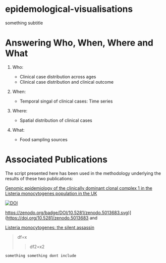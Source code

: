 # epidemological-visualisations
something subtitle

# Answering Who, When, Where and What

1. Who:
   * Clinical case distribution across ages
   * Clinical case distribution and clinical outcome

2. When:
   * Temporal singal of clinical cases: Time series
   
4. Where:
   * Spatial distribution of clinical cases
  
4. What:
   * Food sampling sources

# Associated Publications
The script presented here has been used in the methodology underlying the results of these two publications:

[Genomic epidemiology of the clinically dominant clonal complex 1 in the Listeria monocytogenes population in the UK](https://www.microbiologyresearch.org/content/journal/mgen/10.1099/mgen.0.001155)


[![DOI](https://doi.org/10.1099/mgen.0.001155/mgen.0.001155.svg)](https://doi.org/10.1099/mgen.0.001155)


https://zenodo.org/badge/DOI/10.5281/zenodo.5013683.svg)](https://doi.org/10.5281/zenodo.5013683
and


[Listeria monocytogenes: the silent assassin](https://www.microbiologyresearch.org/content/journal/jmm/10.1099/jmm.0.001800)

>df=x
>>df2=x2
```
something something dont include
```
